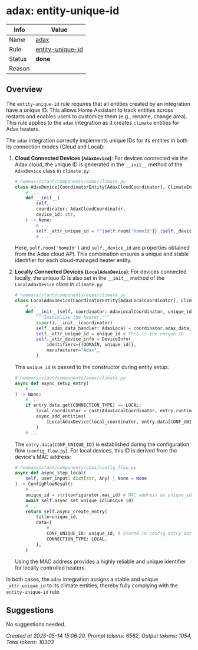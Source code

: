 # adax: entity-unique-id

| Info   | Value                                                                    |
|--------|--------------------------------------------------------------------------|
| Name   | [adax](https://www.home-assistant.io/integrations/adax/) |
| Rule   | [entity-unique-id](https://developers.home-assistant.io/docs/core/integration-quality-scale/rules/entity-unique-id)                                                     |
| Status | **done**                                                                 |
| Reason |                                                                          |

## Overview

The `entity-unique-id` rule requires that all entities created by an integration have a unique ID. This allows Home Assistant to track entities across restarts and enables users to customize them (e.g., rename, change area). This rule applies to the `adax` integration as it creates `climate` entities for Adax heaters.

The `adax` integration correctly implements unique IDs for its entities in both its connection modes (Cloud and Local):

1.  **Cloud Connected Devices (`AdaxDevice`)**:
    For devices connected via the Adax cloud, the unique ID is generated in the `__init__` method of the `AdaxDevice` class in `climate.py`:
    ```python
    # homeassistant/components/adax/climate.py
    class AdaxDevice(CoordinatorEntity[AdaxCloudCoordinator], ClimateEntity):
        # ...
        def __init__(
            self,
            coordinator: AdaxCloudCoordinator,
            device_id: str,
        ) -> None:
            # ...
            self._attr_unique_id = f"{self.room['homeId']}_{self._device_id}"
            # ...
    ```
    Here, `self.room['homeId']` and `self._device_id` are properties obtained from the Adax cloud API. This combination ensures a unique and stable identifier for each cloud-managed heater entity.

2.  **Locally Connected Devices (`LocalAdaxDevice`)**:
    For devices connected locally, the unique ID is also set in the `__init__` method of the `LocalAdaxDevice` class in `climate.py`:
    ```python
    # homeassistant/components/adax/climate.py
    class LocalAdaxDevice(CoordinatorEntity[AdaxLocalCoordinator], ClimateEntity):
        # ...
        def __init__(self, coordinator: AdaxLocalCoordinator, unique_id: str) -> None:
            """Initialize the heater."""
            super().__init__(coordinator)
            self._adax_data_handler: AdaxLocal = coordinator.adax_data_handler
            self._attr_unique_id = unique_id # This is the unique ID
            self._attr_device_info = DeviceInfo(
                identifiers={(DOMAIN, unique_id)},
                manufacturer="Adax",
            )
    ```
    This `unique_id` is passed to the constructor during entity setup:
    ```python
    # homeassistant/components/adax/climate.py
    async def async_setup_entry(
        # ...
    ) -> None:
        # ...
        if entry.data.get(CONNECTION_TYPE) == LOCAL:
            local_coordinator = cast(AdaxLocalCoordinator, entry.runtime_data)
            async_add_entities(
                [LocalAdaxDevice(local_coordinator, entry.data[CONF_UNIQUE_ID])], # unique_id from entry.data
            )
        # ...
    ```
    The `entry.data[CONF_UNIQUE_ID]` is established during the configuration flow (`config_flow.py`). For local devices, this ID is derived from the device's MAC address:
    ```python
    # homeassistant/components/adax/config_flow.py
    async def async_step_local(
        self, user_input: dict[str, Any] | None = None
    ) -> ConfigFlowResult:
        # ...
        unique_id = str(configurator.mac_id) # MAC address as unique_id
        await self.async_set_unique_id(unique_id)
        # ...
        return self.async_create_entry(
            title=unique_id,
            data={
                # ...
                CONF_UNIQUE_ID: unique_id, # Stored in config entry data
                CONNECTION_TYPE: LOCAL,
            },
        )
    ```
    Using the MAC address provides a highly reliable and unique identifier for locally controlled heaters.

In both cases, the `adax` integration assigns a stable and unique `_attr_unique_id` to its climate entities, thereby fully complying with the `entity-unique-id` rule.

## Suggestions

No suggestions needed.

_Created at 2025-05-14 15:06:20. Prompt tokens: 6562, Output tokens: 1054, Total tokens: 10303_
